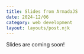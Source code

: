```yaml
---
title: Slides from ArmadaJS
date: 2024-12/06
category: web development
layout: layouts/post.njk
---
```


Slides are coming soon!

